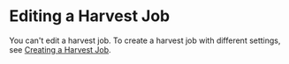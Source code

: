 # Editing a Harvest Job<a name="hj-edit"></a>

You can't edit a harvest job\. To create a harvest job with different settings, see [Creating a Harvest Job](hj-create.md)\.